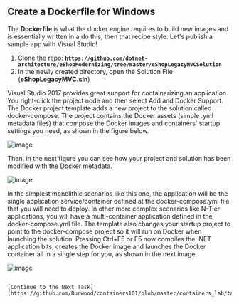 ## Create a Dockerfile for Windows

The **Dockerfile** is what the docker engine requires to build new images and is essentially written in a do this, then that recipe style. Let's publish a sample app with Visual Studio!

 1. Clone the repo:  **`https://github.com/dotnet-architecture/eShopModernizing/tree/master/eShopLegacyMVCSolution`**
 2. In the newly created directory, open the Solution File (**eShopLegacyMVC.sln**)

Visual Studio 2017 provides great support for containerizing an application. You right-click the project node and then select Add and Docker Support. The Docker project template adds a new project to the solution called docker-compose. The project contains the Docker assets (simple .yml metadata files) that compose the Docker images and containers' startup settings you need, as shown in the figure below.

![image](https://github.com/Burwood/containers101/raw/master/containers_lab/images/vs_add_docker.png)

Then, in the next figure you can see how your project and solution has been modified with the Docker metadata.

![image](https://github.com/Burwood/containers101/raw/master/containers_lab/images/vs_add_docker_metadata.png)

In the simplest monolithic scenarios like this one, the application will be the single application service/container defined at the docker-compose.yml file that you will need to deploy. In other more complex scenarios like N-Tier applications, you will have a multi-container application defined in the docker-compose.yml file. The template also changes your startup project to point to the docker-compose project so it will run on Docker when launching the solution. Pressing Ctrl+F5 or F5 now compiles the .NET application bits, creates the Docker image and launches the Docker container all in a single step for you, as shown in the next image.

![image](https://github.com/Burwood/containers101/raw/master/containers_lab/images/vs_show_container_app.png)
```

[Continue to the Next Task](https://github.com/Burwood/containers101/blob/master/containers_lab/task_5.md)

